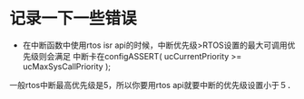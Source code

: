 # 记录一下一些错误


* 在中断函数中使用rtos isr api的时候，中断优先级>RTOS设置的最大可调用优先级则会满足
中断卡在configASSERT( ucCurrentPriority >= ucMaxSysCallPriority );

一般rtos中断最高优先级是5，所以你要用rtos api就要中断的优先级设置小于５．
